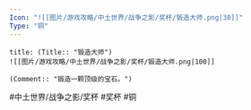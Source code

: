 ```yaml
---
Icon: "![[图片/游戏攻略/中土世界/战争之影/奖杯/锻造大师.png|30]]"
Type: "铜"
---
```

```ad-common-bronze-trophy
title: (Title:: "锻造大师")
![[图片/游戏攻略/中土世界/战争之影/奖杯/锻造大师.png|100]]

(Comment:: "锻造一颗顶级的宝石。")
```

#中土世界/战争之影/奖杯 #奖杯 #铜
